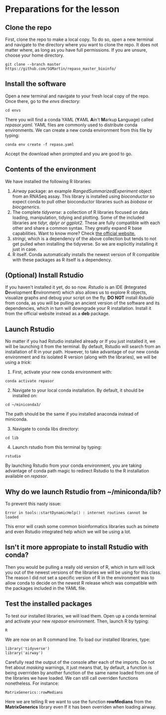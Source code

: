 # Preparations for the lesson

## Clone the repo
First, clone the repo to make a local copy. To do so, open a new terminal and navigate to
the directory where you want to clone the repo. It does not matter where, as long as you
have full permissions. If you are unsure, choose your home directory.

````
git clone --branch master https://github.com/SGMartin/repaso_master_bioinfo/
````

## Install the software
Open a new terminal and navigate to your fresh local copy of the repo. Once there,
go to the _envs_ directory:
````
cd envs
````
 There you will find a conda YAML (**Y**AML **A**in't **M**arkup **L**anguage) called _repasor.yaml._  YAML files are commonly used to distribute conda environments. We can create a new conda environment from this file by typing:
````
conda env create -f repaso.yaml
````
Accept the download when prompted and you are good to go.

## Contents of the environment

We have installed the following R libraries:

1. _Airway_ package: an example _RangedSummarizedExperiment_ object from an RNASeq assay. This library is installed using _bioconductor_ so expect conda to pull other bioconductor libraries such as _biobase_ or _biocgenerics_.
1. The complete _tidyverse_: a collection of R libraries focused on data loading, manipulation, tidying and plotting. Some of the included libraries are _tidyr, dplyr or ggplot2_. These are fully compatible with each other and share a common syntax. They greatly expand R base capabilities. Want to know more? Check [the official website.](https://www.tidyverse.org/)
1. _stringi_, which is a dependency of the above collection but tends to not get pulled when installing the tidyverse. So we are explicitly installing it just in case.
1. R itself. Conda automatically installs the newest version of R compatible with these packages as R itself is a dependency. 

## (Optional) Install Rstudio ##
If you haven't installed it yet, do so now. _Rstudio_ is an IDE (**I**ntegrated **D**evelopment **E**nvironment) which also allows us to explore R objects, visualize graphs and debug your script on the fly.  **DO NOT** install _Rstudio_ from conda, as you will be pulling an ancient version of the software and its dependencies, which in turn will downgrade your R installation. Install it from the official website instead as a **deb** package.

## Launch Rstudio ##
No matter if you had Rstudio installed already or If you just installed it, we will be launching it from the terminal. By default, Rstudio will search from an installation of R in your path. However, to take advantage of our new conda environment and its isolated R version (along with the libraries), we will be using a _trick_:

1. First, activate your new conda environment with:
````
conda activate repasor
````
2. Navigate to your local conda installation. By default, it should be installed on:
````
cd ~/miniconda3/
````
The path should be the same if you installed anaconda instead of miniconda.

3. Navigate to conda libs directory:
````
cd lib
````
4. Launch rstudio from this terminal by typing:
````
rstudio
````

By launching Rstudio from your conda environment, you are taking advantage of conda path magic to redirect Rstudio to the R installation available 
on _repasor_. 

## Why do we launch Rstudio from ~/miniconda/lib?
To prevent this nasty issue:
````
Error in tools::startDynamicHelp() : internet routines cannot be loaded
````
This error will crash some common bioinformatics libraries such as _tximeta_ and even Rstudio integrated help which we will be using a lot. 

## Isn't it more appropiate to install Rstudio with conda?
Then you would be pulling a really old version of R, which in turn will lock you out of the newest versions of the libraries we will be using for this class. The reason I did not set a specific version of R in the environment was to allow conda to decide on the newest R release which was compatible with the packages included in the YAML file. 


## Test the installed packages
To test our installed libraries, we will load them. Open up a conda terminal and activate your new _repasor_ environment. Then, launch R by typing:
```
R
```
We are now on an R command line. To load our installed libraries, type:

````
library('tidyverse')
library('airway')
````
Carefully read the output of the console after each of the imports. Do not fret about _masking_ warnings, it just means that, by default, a function
is being overrriden by another function of the same name loaded from one of the libraries we have loaded. We can still call overriden functions nonetheless. For instance:
````
MatrixGenerics::rowMedians
````
Here we are telling R we want to use the function **rowMedians** from the **MatrixGenerics** library even If it has been overriden when loading airway.